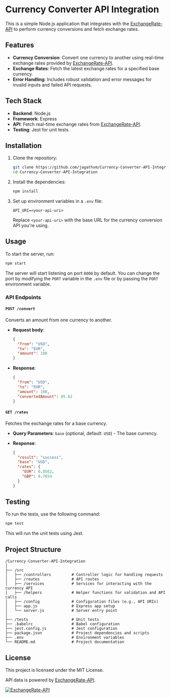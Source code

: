 # Currency Converter API Integration

This is a simple Node.js application that integrates with the [ExchangeRate-API](https://www.exchangerate-api.com) to perform currency conversions and fetch exchange rates.

## Features

- **Currency Conversion**: Convert one currency to another using real-time exchange rates provided by [ExchangeRate-API](https://www.exchangerate-api.com).
- **Exchange Rates**: Fetch the latest exchange rates for a specified base currency.
- **Error Handling**: Includes robust validation and error messages for invalid inputs and failed API requests.

## Tech Stack

- **Backend**: Node.js
- **Framework**: Express
- **API**: Fetch real-time exchange rates from [ExchangeRate-API](https://www.exchangerate-api.com).
- **Testing**: Jest for unit tests.

## Installation

1. Clone the repository:

   ```bash
   git clone https://github.com/jagathvm/Currency-Converter-API-Integration.git
   cd Currency-Converter-API-Integration
   ```

2. Install the dependencies:

   ```bash
   npm install
   ```

3. Set up environment variables in a `.env` file:

   ```
   API_URI=<your-api-uri>
   ```

   Replace `<your-api-uri>` with the base URL for the currency conversion API you're using.

## Usage

To start the server, run:

```bash
npm start
```

The server will start listening on port `8000` by default. You can change the port by modifying the `PORT` variable in the `.env` file or by passing the `PORT` environment variable.

### API Endpoints

#### `POST /convert`

Converts an amount from one currency to another.

- **Request body**:

  ```json
  {
    "from": "USD",
    "to": "EUR",
    "amount": 100
  }
  ```

- **Response**:
  ```json
  {
    "from": "USD",
    "to": "EUR",
    "amount": 100,
    "convertedAmount": 85.62
  }
  ```

#### `GET /rates`

Fetches the exchange rates for a base currency.

- **Query Parameters**:
  `base` (optional, default: `USD`) - The base currency.

- **Response**:
  ```json
  {
    "result": "success",
    "base": "USD",
    "rates": {
      "EUR": 0.8562,
      "GBP": 0.7654
    }
  }
  ```

## Testing

To run the tests, use the following command:

```bash
npm test
```

This will run the unit tests using Jest.

## Project Structure

```
/Currency-Converter-API-Integration
│
├── /src
│   ├── /controllers         # Controller logic for handling requests
│   ├── /routes              # API routes
│   ├── /services            # Services for interacting with the currency API
│   ├── /helpers             # Helper functions for validation and API calls
│   ├── /config              # Configuration files (e.g., API URIs)
│   ├── app.js               # Express app setup
│   └── server.js            # Server entry point
│
├── /tests                   # Unit tests
├── .babelrc                 # Babel configuration
├── jest.config.js           # Jest configuration
├── package.json             # Project dependencies and scripts
├── .env                     # Environment variables
└── README.md                # Project documentation
```

## License

This project is licensed under the MIT License.

API data is powered by [ExchangeRate-API](https://www.exchangerate-api.com).

[![ExchangeRate-API](https://www.exchangerate-api.com/img/hr-logo-2022-ldpi-rc.png)](https://www.exchangerate-api.com)
